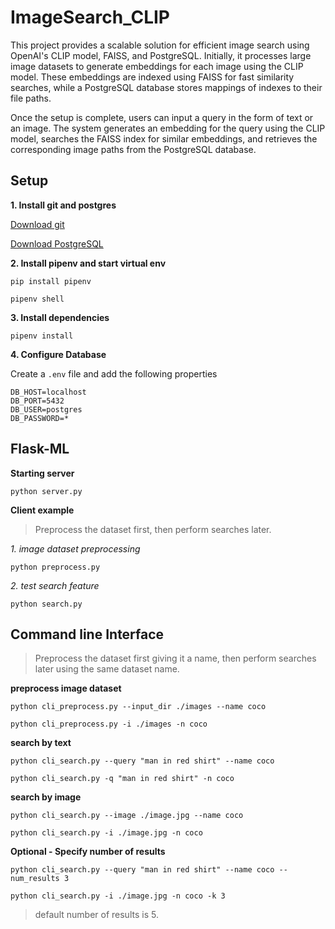 # ImageSearch_CLIP
This project provides a scalable solution for efficient image search using OpenAI's CLIP model, FAISS, and PostgreSQL. Initially, it processes large image datasets to generate embeddings for each image using the CLIP model. These embeddings are indexed using FAISS for fast similarity searches, while a PostgreSQL database stores mappings of indexes to their file paths.

Once the setup is complete, users can input a query in the form of text or an image. The system generates an embedding for the query using the CLIP model, searches the FAISS index for similar embeddings, and retrieves the corresponding image paths from the PostgreSQL database.

## Setup
**1. Install git and postgres**

[Download git](https://git-scm.com/downloads)


[Download PostgreSQL](https://www.postgresql.org/download/)


**2. Install pipenv and start virtual env**
```
pip install pipenv
```
```
pipenv shell
```
**3. Install dependencies**
```
pipenv install
```
**4. Configure Database**

Create a `.env` file and add the following properties
```
DB_HOST=localhost
DB_PORT=5432
DB_USER=postgres
DB_PASSWORD=*
```

## Flask-ML

**Starting server**
```
python server.py
```
**Client example**
> Preprocess the dataset first, then perform searches later.

*1. image dataset preprocessing*
```
python preprocess.py
```

*2. test search feature*
```
python search.py
```
## Command line Interface
> Preprocess the dataset first giving it a name, then perform searches later using the same dataset name.

**preprocess image dataset**
```
python cli_preprocess.py --input_dir ./images --name coco
```
```
python cli_preprocess.py -i ./images -n coco
```

**search by text**
```
python cli_search.py --query "man in red shirt" --name coco
```
```
python cli_search.py -q "man in red shirt" -n coco
```

**search by image**
```
python cli_search.py --image ./image.jpg --name coco
```
```
python cli_search.py -i ./image.jpg -n coco
```

**Optional - Specify number of results**
```
python cli_search.py --query "man in red shirt" --name coco --num_results 3
```
```
python cli_search.py -i ./image.jpg -n coco -k 3
```
> default number of results is 5.

